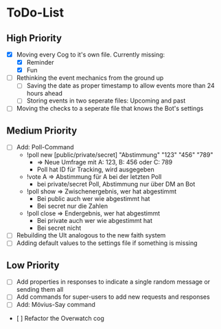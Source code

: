 # ToDo-List

## High Priority

- [x] Moving every Cog to it's own file. Currently missing:
  - [x] Reminder
  - [x] Fun
- [ ] Rethinking the event mechanics from the ground up
  - [ ] Saving the date as proper timestamp to allow events more than 24 hours ahead
  - [ ] Storing events in two seperate files: Upcoming and past
- [ ] Moving the checks to a seperate file that knows the Bot's settings

## Medium Priority

- [ ] Add: Poll-Command
  - !poll new \[public/private/secret\] "Abstimmung" "123" "456" "789"
    - => Neue Umfrage mit A: 123, B: 456 oder C: 789
    - Poll hat ID für Tracking, wird ausgegeben
  - !vote A => Abstimmung für A bei der letzten Poll
    - bei private/secret Poll, Abstimmung nur über DM an Bot
  - !poll show => Zwischenergebnis, wer hat abgestimmt
    - Bei public auch wer wie abgestimmt hat
    - Bei secret nur die Zahlen
  - !poll close => Endergebnis, wer hat abgestimmt
    - Bei private auch wer wie abgestimmt hat
    - Bei secret nicht
- [ ] Rebuilding the Ult analogous to the new faith system
- [ ] Adding default values to the settings file if something is missing

## Low Priority

- [ ] Add properties in responses to indicate a single random message or sending them all
- [ ] Add commands for super-users to add new requests and responses
- [ ] Add: Mövius-Say command
- [ ] Refactor the Overwatch cog
